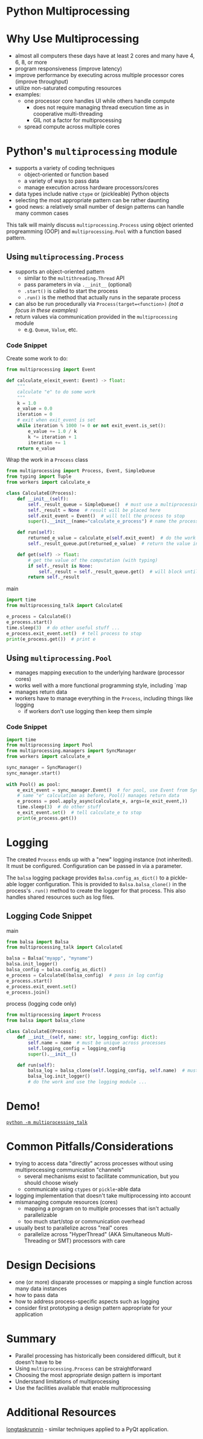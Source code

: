 # Python Multiprocessing

# Why Use Multiprocessing

- almost all computers these days have at least 2 cores and many have 4, 6, 8, or more
- program responsiveness (improve latency)
- improve performance by executing across multiple processor cores (improve throughput)
- utilize non-saturated computing resources
- examples:
  - one processor core handles UI while others handle compute
    - does not require managing thread execution time as in cooperative multi-threading
    - GIL not a factor for multiprocessing
  - spread compute across multiple cores

# Python's `multiprocessing` module

- supports a variety of coding techniques
  - object-oriented or function based
  - a variety of ways to pass data
  - manage execution across hardware processors/cores
- data types include native `ctype` or (pickleable) Python objects 
- selecting the most appropriate pattern can be rather daunting
- good news: a relatively small number of design patterns can handle many common cases

This talk will mainly discuss `multiprocessing.Process` using object oriented progreamming (OOP) and 
`multiprocessing.Pool` with a function based pattern.

## Using `multiprocessing.Process`

- supports an object-oriented pattern
  - similar to the `multithreading.Thread` API
  - pass parameters in via `.__init__` (optional) 
  - `.start()` is called to start the process
  - `.run()` is the method that actually runs in the separate process
- can also be run procedurally via `Process(target=<function>)` *(not a focus in these examples)*
- return values via communication provided in the `multiprocessing` module
  - e.g. `Queue`, `Value`, etc.

### Code Snippet

Create some work to do:
```python
from multiprocessing import Event

def calculate_e(exit_event: Event) -> float:
    """
    calculate "e" to do some work
    """
    k = 1.0
    e_value = 0.0
    iteration = 0
    # exit when exit_event is set
    while iteration % 1000 != 0 or not exit_event.is_set():
        e_value += 1.0 / k
        k *= iteration + 1
        iteration += 1
    return e_value
```

Wrap the work in a `Process` class
```python
from multiprocessing import Process, Event, SimpleQueue
from typing import Tuple
from workers import calculate_e

class CalculateE(Process):
    def __init__(self):
        self._result_queue = SimpleQueue()  # must use a multiprocessing mechanism to return the result
        self._result = None  # result will be placed here
        self.exit_event = Event()  # will tell the process to stop
        super().__init__(name="calculate_e_process") # name the process

    def run(self):
        returned_e_value = calculate_e(self.exit_event)  # do the work (calculate "e")
        self._result_queue.put(returned_e_value)  # return the value in the Queue

    def get(self) -> float:
        # get the value of the computation (with typing)
        if self._result is None:
            self._result = self._result_queue.get()  # will block until done, can only be used once
        return self._result
```

main
```python
import time
from multiprocessing_talk import CalculateE

e_process = CalculateE()
e_process.start()
time.sleep(3)  # do other useful stuff ...
e_process.exit_event.set()  # tell process to stop
print(e_process.get())  # print e

```
## Using `multiprocessing.Pool`

- manages mapping execution to the underlying hardware (processor cores)
- works well with a more functional programming style, including `map
- manages return data
- workers have to manage everything in the `Process`, including things like logging
  - if workers don't use logging then keep them simple

### Code Snippet
```python
import time
from multiprocessing import Pool
from multiprocessing.managers import SyncManager
from workers import calculate_e

sync_manager = SyncManager()
sync_manager.start()
    
with Pool() as pool:
    e_exit_event = sync_manager.Event()  # for pool, use Event from SyncManager
    # same "e" calculation as before, Pool() manages return data
    e_process = pool.apply_async(calculate_e, args=(e_exit_event,))  
    time.sleep(3)  # do other stuff
    e_exit_event.set()  # tell calculate_e to stop
    print(e_process.get())
```

# Logging

The created `Process` ends up with a "new" logging instance (not inherited). It must be configured. Configuration 
can be passed in via a parameter.

The `balsa` logging package provides `Balsa.config_as_dict()` to a pickle-able logger configuration. This is provided 
to `Balsa.balsa_clone()` in the process's `.run()` method to create the logger for that process. This also handles
shared resources such as log files.

## Logging Code Snippet

main
```python
from balsa import Balsa
from multiprocessing_talk import CalculateE

balsa = Balsa("myapp", "myname")
balsa.init_logger()
balsa_config = balsa.config_as_dict()
e_process = CalculateE(balsa_config)  # pass in log config
e_process.start()
e_process.exit_event.set()
e_process.join()
```

process (logging code only)
```python
from multiprocessing import Process
from balsa import balsa_clone

class CalculateE(Process):
    def __init__(self, name: str, logging_config: dict):
        self.name = name  # must be unique across processes
        self.logging_config = logging_config
        super().__init__()

    def run(self):
        balsa_log = balsa_clone(self.logging_config, self.name)  # must be done in .run()
        balsa_log.init_logger()
        # do the work and use the logging module ...
```

# Demo!

[`python -m multiprocessing_talk`](https://github.com/jamesabel/python_multiprocessing_talk)

# Common Pitfalls/Considerations

- trying to access data "directly" across processes without using multiprocessing communication "channels"
  - several mechanisms exist to facilitate communication, but you should choose wisely
  - communicate using `ctypes` or `pickle`-able data
- logging implementation that doesn't take multiprocessing into account
- mismanaging compute resources (cores)
  - mapping a program on to multiple processes that isn't actually parallelizable
  - too much start/stop or communication overhead
- usually best to parallelize across "real" cores
  - parallelize across "HyperThread" (AKA Simultaneous Multi-Threading or SMT) processors with care 

# Design Decisions

- one (or more) disparate processes or mapping a single function across many data instances
- how to pass data
- how to address process-specific aspects such as logging
- consider first prototyping a design pattern appropriate for your application

# Summary
- Parallel processing has historically been considered difficult, but it doesn't have to be
- Using `multiprocessing.Process` can be straightforward
- Choosing the most appropriate design pattern is important
- Understand limitations of multiprocessing
- Use the facilities available that enable multiprocessing

# Additional Resources
[longtaskrunnin](https://github.com/jamesabel/longtaskrunnin) - similar techniques applied to a 
PyQt application.
